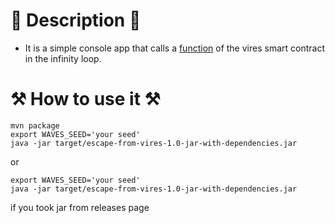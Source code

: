 # 📕 Description 📕
- It is a simple console app that calls a [function](https://waves-dapp.com/3PCbvPVQfSvVu88ip8Fm5YjwJhjEYk1Txhk#withdrawVestedAllUSDN) of the vires smart contract in the infinity loop.


# ⚒ How to use it ⚒ 
````
mvn package
export WAVES_SEED='your seed'
java -jar target/escape-from-vires-1.0-jar-with-dependencies.jar
````
or

````
export WAVES_SEED='your seed'
java -jar target/escape-from-vires-1.0-jar-with-dependencies.jar
````
if you took jar from releases page
